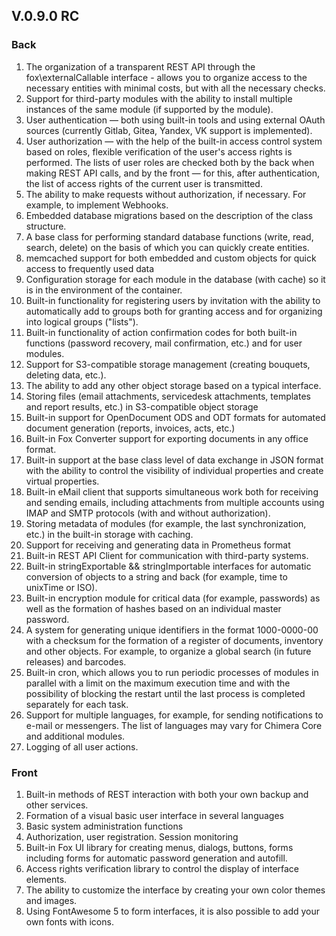 ## V.0.9.0 RC
### Back
1. The organization of a transparent REST API through the fox\externalCallable interface - allows you to organize access to the necessary entities with minimal costs, but with all the necessary checks.
2. Support for third-party modules with the ability to install multiple instances of the same module (if supported by the module).
3. User authentication — both using built-in tools and using external OAuth sources (currently Gitlab, Gitea, Yandex, VK support is implemented).
4. User authorization — with the help of the built-in access control system based on roles, flexible verification of the user's access rights is performed. The lists of user roles are checked both by the back when making REST API calls, and by the front — for this, after authentication, the list of access rights of the current user is transmitted.
5. The ability to make requests without authorization, if necessary. For example, to implement Webhooks.
6. Embedded database migrations based on the description of the class structure.
7. A base class for performing standard database functions (write, read, search, delete) on the basis of which you can quickly create entities.
8. memcached support for both embedded and custom objects for quick access to frequently used data
9. Configuration storage for each module in the database (with cache) so it is in the environment of the container.
10. Built-in functionality for registering users by invitation with the ability to automatically add to groups both for granting access and for organizing into logical groups ("lists").
11. Built-in functionality of action confirmation codes for both built-in functions (password recovery, mail confirmation, etc.) and for user modules.
12. Support for S3-compatible storage management (creating bouquets, deleting data, etc.).
13. The ability to add any other object storage based on a typical interface.
14. Storing files (email attachments, servicedesk attachments, templates and report results, etc.) in S3-compatible object storage
15. Built-in support for OpenDocument ODS and ODT formats for automated document generation (reports, invoices, acts, etc.)
16. Built-in Fox Converter support for exporting documents in any office format.
17. Built-in support at the base class level of data exchange in JSON format with the ability to control the visibility of individual properties and create virtual properties.
18. Built-in eMail client that supports simultaneous work both for receiving and sending emails, including attachments from multiple accounts using IMAP and SMTP protocols (with and without authorization).
19. Storing metadata of modules (for example, the last synchronization, etc.) in the built-in storage with caching.
20. Support for receiving and generating data in Prometheus format
21. Built-in REST API Client for communication with third-party systems.
22. Built-in stringExportable && stringImportable interfaces for automatic conversion of objects to a string and back (for example, time to unixTime or ISO).
23. Built-in encryption module for critical data (for example, passwords) as well as the formation of hashes based on an individual master password.
24. A system for generating unique identifiers in the format 1000-0000-00 with a checksum for the formation of a register of documents, inventory and other objects. For example, to organize a global search (in future releases) and barcodes.
25. Built-in cron, which allows you to run periodic processes of modules in parallel with a limit on the maximum execution time and with the possibility of blocking the restart until the last process is completed separately for each task.
26. Support for multiple languages, for example, for sending notifications to e-mail or messengers. The list of languages may vary for Chimera Core and additional modules.
27. Logging of all user actions.

### Front
1. Built-in methods of REST interaction with both your own backup and other services.
2. Formation of a visual basic user interface in several languages
3. Basic system administration functions
4. Authorization, user registration. Session monitoring
5. Built-in Fox UI library for creating menus, dialogs, buttons, forms including forms for automatic password generation and autofill.
6. Access rights verification library to control the display of interface elements.
7. The ability to customize the interface by creating your own color themes and images.
8. Using FontAwesome 5 to form interfaces, it is also possible to add your own fonts with icons.